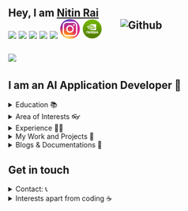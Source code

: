 
<h2>Hey, I am <a href="https://www.linkedin.com/in/imneonizer/">Nitin Rai</a><br> 

<img width="55%" align="right" alt="Github" src="https://raw.githubusercontent.com/onimur/.github/master/.resources/git-header.svg" />
<a href="https://www.linkedin.com/in/imneonizer/"><img src="logos/linkedin.png" width="40" /></a>
<a href="https://github.com/imneonizer"><img src="logos/github-logo.png" width="40" /></a>
<a href="https://www.facebook.com/iamneonizer/"><img src="logos/facebook.png" width="40" /></a>
<a href="mailto:mneonizer@gmail.com"><img src="logos/google-plus.png" width="40" /></a>
<a href="https://twitter.com/imneonizer"><img src="logos/twitter.png" width="40" /></a>
<a href="https://www.instagram.com/the.nitin.rai"><img src="logos/instagram.png" width="40" /></a>
<a href="https://forums.developer.nvidia.com/u/nitinrai/summary"><img src="logos/nvidia.png" width="40" /></a>

![](https://visitor-badge.glitch.me/badge?page_id=imneonizer)

<h2> I am an AI Application Developer 🚀 </h2>
<details>
<summary>Education 📚</summary>
<ul>
  <li>B.Tech (CSE): <a href=#>Sangai International University</a></li>
  <li>Schooling: <a href="#">Ashok Memorial Public School, Faridabad</a></li>
</ul>
</details>

<details>
<summary>Area of Interests 👓 </summary>
<ul>
  <li><a>Skills - Machine Learning, Artificial Intelligence, Data Exploration, Data Structures, IoT & Public Speaking </a></li>
  <li><a> Tools - Python, OpenCV, Numpy, Rapids, Flask, JavaScript, Linux-Ubuntu, SSH, Nvidia TLT, Microsoft Office, Docker, Git </a></li>
</ul>
</details>

<details>
	<summary>Experience  👨‍💻</summary>
  <ul>
    <li><a>AI Application Developer, SmartCow</a></li>
    <li><a>Jr. Machine Learning Engineer, SmartCow</a></li>
    <li><a>Computer Vision Intern, Prizmatics</a></li>
     </ul>
</details>
<details>
  <summary>My Work and Projects 🤖</summary>
  <ul>
      <li><b>TLT Lightning</b> - Nvidia Transfer Learning Toolkit based easy to use web application to Train / Infer / Prune / Deploy various SOTA Neural Networks for Deepstream SDK running on Jetson platforms.</li>
	<li><b>Kitti Augmentor</b> - an image augmentation library similar to Nvidia DALI which can augment object detection dataset while transforming both images and bounding boxes at the same time.</li>
	<li><b>Yandex Crawler</b> - an automated image scraper which can scrape millions of similar images quickly.</li>
    <li><b>Frame Buffer</b> - a python library which can store some frames as a buffer on disk / memory and write it as a video when required using multiprocessing, without affecting the main loop.</li>
	<li><b>IMBO</b> - a library to plot pretty bounding boxes with a simple Python API.</li>
	<li><b>Imcrypt</b> - a python library to encrypt any string or file with a private key which can only be decrypted if you have the key.</li>
	<li><b>Link Shrink</b> - Flask backend API with interactive JS based UI to short long URL's on the go.</li>
	<li><b>Imthread</b> - a short little python module to help you run your iterable functions on multiple threads.</li>
	<li><b>Metal stamp OCR</b> - computer vision techniques to extract and recognize characters from metal surfaces. </li>
  </ul>
</details>
<details>
	<summary>Blogs & Documentations  📝</summary>
  <ul>
    <li><a href="https://medium.com/@Smartcow_ai/tlt-lightning-ff47659f7804">TLT Lightning</a></li>
    <li><a href="https://medium.com/@Smartcow_ai/nvidia-transfer-learning-toolkit-a-comprehensive-guide-75148d1ac1b">Nvidia TLT - A Comprehensice Guide</a></li>
    <li><a href="https://medium.com/@mneonizer/day-night-classification-a01a7d9af695">Day - Night Classification</a></li>
    <li><a href="https://mneonizer.gitbook.io/tlt-trainer/">TLT Trainer Docs</a></li>
     </ul>
</details>
<h2>Get in touch </h2>
<details>
  <summary>Contact: 📞</summary>
  <ul>
  <li>Mail me your requests at <a href="mailto: mneonizer@gmail.com">
   mneonizer@gmail.com <br>
  </a></li>
</ul>
</details>
<details>
  <summary>Interests apart from coding ☕ </summary>
  <ul>
    <li>Let's talk over a cup of  coffee </li>
    </ul>
</details>


